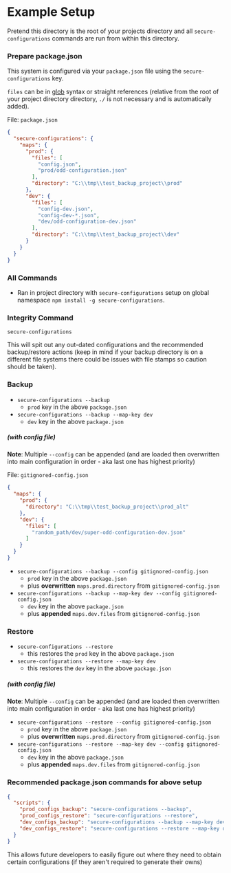 # Example Setup

Pretend this directory is the root of your projects directory and all `secure-configurations` commands are run from within this directory.

### Prepare package.json

This system is configured via your `package.json` file using the `secure-configurations` key.

`files` can be in [glob](https://www.npmjs.com/package/glob) syntax or straight references (relative from the root of your project directory directory, `./` is not necessary and is automatically added).

File: `package.json`
```json
{
  "secure-configurations": {
    "maps": {
      "prod": {
        "files": [
          "config.json",
          "prod/odd-configuration.json"
        ],
        "directory": "C:\\tmp\\test_backup_project\\prod"
      },
      "dev": {
        "files": [
          "config-dev.json",
          "config-dev-*.json",
          "dev/odd-configuration-dev.json"
        ],
        "directory": "C:\\tmp\\test_backup_project\\dev"
      }
    }
  }
}
```

### All Commands

- Ran in project directory with `secure-configurations` setup on global namespace `npm install -g secure-configurations`.

### Integrity Command

`secure-configurations`

This will spit out any out-dated configurations and the recommended backup/restore actions (keep in mind if your backup directory is on a different file systems there could be issues with file stamps so caution should be taken).

### Backup

- `secure-configurations --backup`
    - `prod` key in the above `package.json`
- `secure-configurations --backup --map-key dev`
    - `dev` key in the above `package.json`

##### (with config file)

**Note**: Multiple `--config` can be appended (and are loaded then overwritten into main configuration in order - aka last one has highest priority)

File: `gitignored-config.json`
```json
{
  "maps": {
    "prod": {
      "directory": "C:\\tmp\\test_backup_project\\prod_alt"
    },
    "dev": {
      "files": [
        "random_path/dev/super-odd-configuration-dev.json"
      ]
    }
  }
}
```

- `secure-configurations --backup --config gitignored-config.json`
    - `prod` key in the above `package.json`
    - plus **overwritten** `maps.prod.directory` from `gitignored-config.json`
- `secure-configurations --backup --map-key dev --config gitignored-config.json`
    - `dev` key in the above `package.json`
    - plus **appended** `maps.dev.files` from `gitignored-config.json`

### Restore

- `secure-configurations --restore`
    - this restores the `prod` key in the above `package.json`
- `secure-configurations --restore --map-key dev`
    - this restores the `dev` key in the above `package.json`

##### (with config file)

**Note**: Multiple `--config` can be appended (and are loaded then overwritten into main configuration in order - aka last one has highest priority)

- `secure-configurations --restore --config gitignored-config.json`
    - `prod` key in the above `package.json`
    - plus **overwritten** `maps.prod.directory` from `gitignored-config.json`
- `secure-configurations --restore --map-key dev --config gitignored-config.json`
    - `dev` key in the above `package.json`
    - plus **appended** `maps.dev.files` from `gitignored-config.json`

### Recommended package.json commands for above setup

```json
{
  "scripts": {
    "prod_configs_backup": "secure-configurations --backup",
    "prod_configs_restore": "secure-configurations --restore",
    "dev_configs_backup": "secure-configurations --backup --map-key dev",
    "dev_configs_restore": "secure-configurations --restore --map-key dev"
  }
}
```

This allows future developers to easily figure out where they need to obtain certain configurations (if they aren't required to generate their owns)
